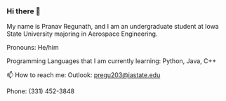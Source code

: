 ### Hi there 👋
My name is Pranav Regunath, and I am an undergraduate student at Iowa State University majoring in Aerospace Engineering.

Pronouns: He/him

Programming Languages that I am currently learning: Python, Java, C++

📫 How to reach me:
  Outlook: pregu203@iastate.edu
  
  Phone: (331) 452-3848


